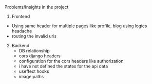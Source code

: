 
Problems/Insights in the project

1. Frontend
  - Using same header for multiple pages like profile, blog using logics headache
  - routing the invalid urls
  
2. Backend
   - DB relationship
   - cors django headers 
   - configuration for the cors headers like authorization
   - i have not defined the states for the api data 
   - useffect hooks
   - image paths

